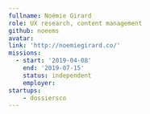 ```yaml
---
fullname: Noémie Girard
role: UX research, content management
github: noeems
avatar: 
link: 'http://noemiegirard.co/'
missions: 
  - start: '2019-04-08' 
    end: '2019-07-15' 
    status: independent
    employer: 
startups: 
    - dossiersco
---
```

